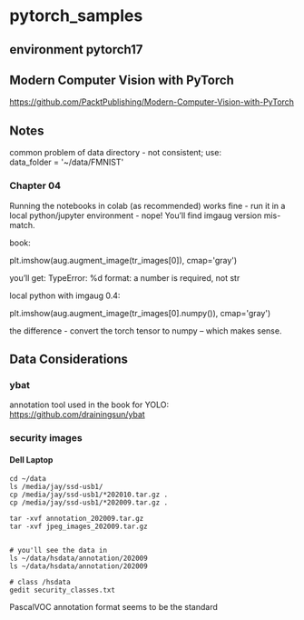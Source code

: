# pytorch_samples

## environment pytorch17

## Modern Computer Vision with PyTorch
https://github.com/PacktPublishing/Modern-Computer-Vision-with-PyTorch  


## Notes
common problem of data directory - not consistent; use:  
data_folder = '~/data/FMNIST'   

### Chapter 04
Running the notebooks in colab (as recommended) works fine - run it in a local python/jupyter environment - nope!    You’ll find imgaug version mis-match.

book:

plt.imshow(aug.augment_image(tr_images[0]), cmap='gray')

you’ll get:  TypeError: %d format: a number is required, not str

local python with imgaug 0.4:

plt.imshow(aug.augment_image(tr_images[0].numpy()), cmap='gray')

the difference - convert the torch tensor to numpy – which makes sense.  

## Data Considerations
### ybat
annotation tool used in the book for YOLO:  
https://github.com/drainingsun/ybat
### security images
#### Dell Laptop

~~~
cd ~/data
ls /media/jay/ssd-usb1/
cp /media/jay/ssd-usb1/*202010.tar.gz .
cp /media/jay/ssd-usb1/*202009.tar.gz .

tar -xvf annotation_202009.tar.gz 
tar -xvf jpeg_images_202009.tar.gz 


# you'll see the data in 
ls ~/data/hsdata/annotation/202009
ls ~/data/hsdata/annotation/202009

# class /hsdata
gedit security_classes.txt

~~~

PascalVOC annotation format seems to be the standard  
